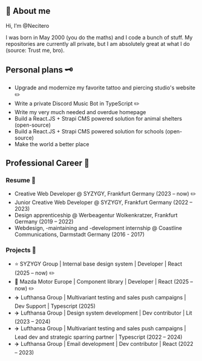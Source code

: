 ## 👋 About me

Hi, I’m @Necitero

I was born in May 2000 (you do the maths) and I code a bunch of stuff. My repositories are currently all private, but I am absolutely great at what I do (source: Trust me, bro).

## Personal plans 🗝️

- Upgrade and modernize my favorite tattoo and piercing studio's website ✏️
- Write a private Discord Music Bot in TypeScript ✏️
- Write my very much needed and overdue homepage
- Build a React.JS + Strapi CMS powered solution for animal shelters (open-source) 
- Build a React.JS + Strapi CMS powered solution for schools (open-source)
- Make the world a better place

## Professional Career 💼

### Resume 📄

- Creative Web Developer @ SYZYGY, Frankfurt Germany (2023 – now) ✏️
- Junior Creative Web Developer @ SYZYGY, Frankfurt Germany (2022 – 2023)
- Design apprenticeship @ Werbeagentur Wolkenkratzer, Frankfurt Germany (2019 – 2022)
- Webdesign, -maintaining and -development internship @ Coastline Communications, Darmstadt Germany (2016 - 2017)

### Projects 🔨

- ⭐ SYZYGY Group | Internal base design system | Developer | React (2025 – now) ✏️
- 🚙 Mazda Motor Europe | Component library | Developer | React (2025 – now) ✏️
- ✈️ Lufthansa Group | Multivariant testing and sales push campaigns | Dev Support | Typescript (2025)
- ✈️ Lufthansa Group | Design system development | Dev contributor | Lit (2023 – 2024)
- ✈️ Lufthansa Group | Multivariant testing and sales push campaigns | Lead dev and strategic sparring partner | Typescript (2022 – 2024)
- ✈️ Lufthansa Group | Email development | Dev contributor | React (2022 – 2023)

<!---
Necitero/Necitero is a ✨ special ✨ repository because its `README.md` (this file) appears on your GitHub profile.
You can click the Preview link to take a look at your changes.
--->
